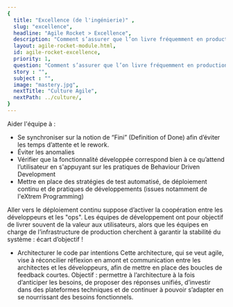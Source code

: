 ```yaml
---
{
  title: "Excellence (de l'ingénierie)" ,
  slug: "excellence",
  headline: "Agile Rocket > Excellence",
  description: "Comment s’assurer que l’on livre fréquemment en production un produit de qualité qui répond au besoin de l’utilisateur ?",
  layout: agile-rocket-module.html,
  id: agile-rocket-excellence,
  priority: 1,
  question: "Comment s’assurer que l’on livre fréquemment en production un produit de qualité qui répond au besoin de l’utilisateur ?",
  story : "",
  subject : "",
  image: "mastery.jpg",
  nextTitle: "Culture Agile",
  nextPath: ../culture/,
}
---
```

Aider l'équipe à :
* Se synchroniser sur la notion de “Fini” (Definition of Done) afin d’éviter les temps d’attente et le rework.
* Éviter les anomalies
* Vérifier que la fonctionnalité développée correspond bien à ce qu’attend l’utilisateur en s'appuyant sur les pratiques de Behaviour Driven Development
* Mettre en place des stratégies de test automatisé, de déploiement continu et de pratiques de développements (issues notamment de l'eXtrem Programming)

Aller vers le déploiement continu suppose d’activer la coopération entre les développeurs et les "ops". Les équipes de développement ont pour objectif de livrer souvent de la valeur aux utilisateurs, alors que les équipes en charge de l’infrastructure de production cherchent à garantir la stabilité du système : écart d’objectif !

* Architecturer le code par intentions
Cette architecture, qui se veut agile, vise à réconcilier réflexion en amont et communication entre les architectes et les développeurs, afin de mettre en place des boucles de feedback courtes.
Objectif : permettre à l’architecture à la fois d’anticiper les besoins, de proposer des réponses unifiés, d’investir dans des plateformes techniques et de continuer à pouvoir s’adapter en se nourrissant des besoins fonctionnels.
